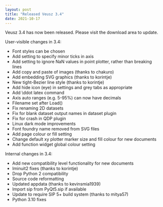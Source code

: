 ```yaml
---
layout: post
title: "Released Veusz 3.4"
date: 2021-10-17
---
```


Veusz 3.4 has now been released. Please visit the download area to update.

User-visible changes in 3.4:
  * Font styles can be chosen
  * Add setting to specify minor ticks in axis
  * Add setting to ignore NaN values in point plotter, rather than breaking lines
  * Add copy and paste of images (thanks to chakuro)
  * Add embedding SVG graphics (thanks to korintje)
  * New tight-Bezier line style (thanks to korintje)
  * Add hide icon (eye) in settings and grey tabs as appropriate
  * Add \ddot latex command
  * Axis auto ranges (e.g. 5-95%) can now have decimals
  * Filename set after Load()
  * Fix renaming 2D datasets
  * Fix for blank dataset output names in dataset plugin
  * Fix for crash in QDP plugin
  * Linux dark mode improvements
  * Font foundry name removed from SVG files
  * Add page colour or fill setting
  * Change default xy plotter marker size and fill colour for new documents
  * Add function widget global colour setting

Internal changes in 3.4:
  * Add new compatibility level functionality for new documents
  * Iminuit2 fixes (thanks to korintje)
  * Drop Python 2 compatibility
  * Source code reformatting
  * Updated appdata (thanks to kevinsmia1939)
  * Import sip from PyQt5.sip if available
  * Update to require SIP 5+ build system (thanks to mitya57)
  * Python 3.10 fixes
